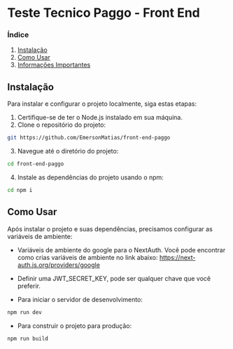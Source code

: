 # Teste Tecnico Paggo - Front End

### Índice

1. [Instalação](#instalação)
2. [Como Usar](#como-usar)
3. [Informações Importantes](#informaçoes-importantes)

## Instalação
Para instalar e configurar o projeto localmente, siga estas etapas:
1. Certifique-se de ter o Node.js instalado em sua máquina.
2. Clone o repositório do projeto:
```bash
git https://github.com/EmersonMatias/front-end-paggo
```
3. Navegue até o diretório do projeto:
```bash
cd front-end-paggo
```
4. Instale as dependências do projeto usando o npm:
```bash
cd npm i
```
## Como Usar
Após instalar o projeto e suas dependências, precisamos configurar as variáveis de ambiente:

* Variáveis de ambiente do google para o NextAuth. Você pode encontrar como crias variáveis de ambiente no link abaixo:
https://next-auth.js.org/providers/google

* Definir uma JWT_SECRET_KEY, pode ser qualquer chave que você preferir.

* Para iniciar o servidor de desenvolvimento:
```bash
npm run dev
```

* Para construir o projeto para produção:
```bash
npm run build
```